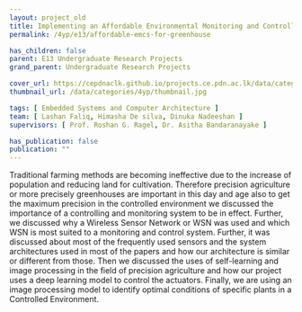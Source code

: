 ```yaml
---
layout: project_old
title: Implementing an Affordable Environmental Monitoring and Controlling System (EMCS) for Greenhouse.
permalink: /4yp/e13/affordable-emcs-for-greenhouse

has_children: false
parent: E13 Undergraduate Research Projects
grand_parent: Undergraduate Research Projects

cover_url: https://cepdnaclk.github.io/projects.ce.pdn.ac.lk/data/categories/4yp/cover_page.jpg
thumbnail_url: /data/categories/4yp/thumbnail.jpg

tags: [	Embedded Systems and Computer Architecture ]
team: [ Lashan Faliq, Himasha De silva, Dinuka Nadeeshan ]
supervisors: [ Prof. Roshan G. Ragel, Dr. Asitha Bandaranayake ]

has_publication: false
publication: ""
---
```


Traditional farming methods are becoming ineffective due to the increase of population and reducing land for cultivation. Therefore precision agriculture or more precisely greenhouses are important in this day and age also to get the maximum precision in the controlled environment we discussed the importance of a controlling and monitoring system to be in effect. Further, we discussed why a Wireless Sensor Network or WSN was used and which WSN is most suited to a monitoring and control system. Further, it was discussed about most of the frequently used sensors and the system architectures used in most of the papers and how our architecture is similar or different from those. Then we discussed the uses of self-learning and image processing in the field of precision agriculture and how our project uses a deep learning model to control the actuators. Finally, we are using an image processing model to identify optimal conditions of specific plants in a Controlled Environment.